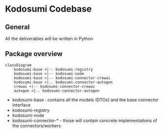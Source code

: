# Kodosumi Codebase
## General
All the deliverables will be written in Python
## Package overview
```mermaid
classDiagram
    kodosumi-base <|-- kodosumi-registry
    kodosumi-base <|-- kodosumi-node
    kodosumi-base <|-- kodosumi-connector-crewai
    kodosumi-base <|.. kodosumi-connector-autogen
    crewai <|-- kodosumi-connector-crewai
    autogen <|.. kodosumi-connector-autogen
```
- kodosumi-base : contains all the models (DTOs) and the base connector interface
- kodosumi-registry
- kodosumi-node
- kodosumi-connector-* - those will contain concrete implementations of the connectors/workers